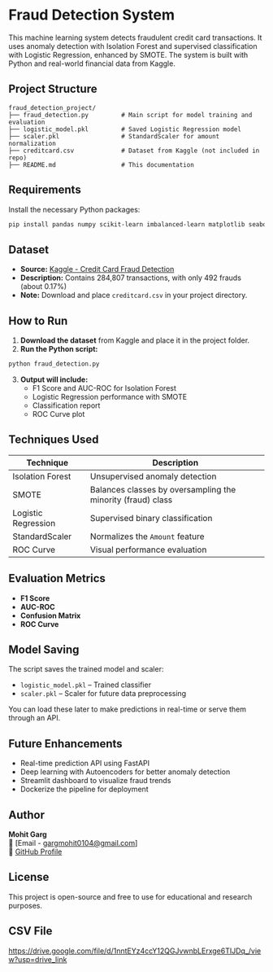 # Fraud Detection System

This machine learning system detects fraudulent credit card transactions. It uses anomaly detection with Isolation Forest and supervised classification with Logistic Regression, enhanced by SMOTE. The system is built with Python and real-world financial data from Kaggle.

## Project Structure

```
fraud_detection_project/
├── fraud_detection.py         # Main script for model training and evaluation
├── logistic_model.pkl         # Saved Logistic Regression model
├── scaler.pkl                 # StandardScaler for amount normalization
├── creditcard.csv             # Dataset from Kaggle (not included in repo)
├── README.md                  # This documentation
```

## Requirements

Install the necessary Python packages:

```bash
pip install pandas numpy scikit-learn imbalanced-learn matplotlib seaborn joblib
```

## Dataset

- **Source:** [Kaggle - Credit Card Fraud Detection](https://www.kaggle.com/mlg-ulb/creditcardfraud)
- **Description:** Contains 284,807 transactions, with only 492 frauds (about 0.17%)
- **Note:** Download and place `creditcard.csv` in your project directory.

## How to Run

1. **Download the dataset** from Kaggle and place it in the project folder.
2. **Run the Python script:**

```bash
python fraud_detection.py
```

3. **Output will include:**
   - F1 Score and AUC-ROC for Isolation Forest
   - Logistic Regression performance with SMOTE
   - Classification report
   - ROC Curve plot

## Techniques Used

| Technique            | Description |
|----------------------|-------------|
| Isolation Forest     | Unsupervised anomaly detection |
| SMOTE                | Balances classes by oversampling the minority (fraud) class |
| Logistic Regression  | Supervised binary classification |
| StandardScaler       | Normalizes the `Amount` feature |
| ROC Curve            | Visual performance evaluation |

## Evaluation Metrics

- **F1 Score**
- **AUC-ROC**
- **Confusion Matrix**
- **ROC Curve**

## Model Saving

The script saves the trained model and scaler:

- `logistic_model.pkl` – Trained classifier
- `scaler.pkl` – Scaler for future data preprocessing

You can load these later to make predictions in real-time or serve them through an API.

## Future Enhancements

- Real-time prediction API using FastAPI
- Deep learning with Autoencoders for better anomaly detection
- Streamlit dashboard to visualize fraud trends
- Dockerize the pipeline for deployment

## Author

**Mohit Garg**  
📧 [Email - gargmohit0104@gmail.com]  
🔗 [GitHub Profile](https://github.com/hubofmohit)

## License

This project is open-source and free to use for educational and research purposes.

## CSV File
https://drive.google.com/file/d/1nntEYz4ccY12QGJvwnbLErxge6TIJDq_/view?usp=drive_link
